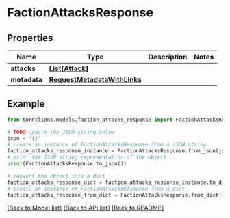 # FactionAttacksResponse


## Properties

Name | Type | Description | Notes
------------ | ------------- | ------------- | -------------
**attacks** | [**List[Attack]**](Attack.md) |  | 
**metadata** | [**RequestMetadataWithLinks**](RequestMetadataWithLinks.md) |  | 

## Example

```python
from tornclient.models.faction_attacks_response import FactionAttacksResponse

# TODO update the JSON string below
json = "{}"
# create an instance of FactionAttacksResponse from a JSON string
faction_attacks_response_instance = FactionAttacksResponse.from_json(json)
# print the JSON string representation of the object
print(FactionAttacksResponse.to_json())

# convert the object into a dict
faction_attacks_response_dict = faction_attacks_response_instance.to_dict()
# create an instance of FactionAttacksResponse from a dict
faction_attacks_response_from_dict = FactionAttacksResponse.from_dict(faction_attacks_response_dict)
```
[[Back to Model list]](../README.md#documentation-for-models) [[Back to API list]](../README.md#documentation-for-api-endpoints) [[Back to README]](../README.md)


